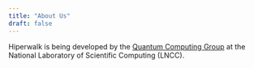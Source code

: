 ```yaml
---
title: "About Us"
draft: false
---
```


Hiperwalk is being developed by the [Quantum Computing Group](http://qubit.lncc.br/) at the National Laboratory of Scientific Computing (LNCC).

<!-- {{< include-html "static/teams/theme-team.html" >}} -->
